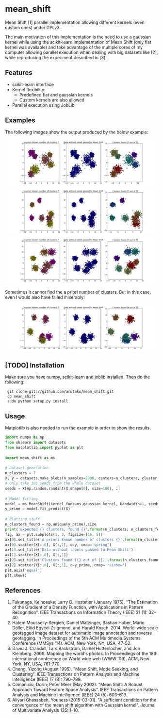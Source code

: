 # mean_shift

Mean Shift [1] parallel implementation allowing different kernels (even custom ones) under GPLv3.

The main motivation of this implementation is the need to use a gaussian kernel while using the scikit-learn implementation of Mean Shift (only flat kernel was available) and take advantage of the multiple cores of my computer allowing parallel execution when dealing with big datasets like [2], while reproducing the experiment described in [3].

## Features

 - scikit-learn interface
 - Kernel flexibility:
   - Predefined flat and gaussian kernels
   - Custom kernels are also allowed
 - Parallel execution using JobLib
 
## Examples

The following images show the output produced by the below example:

<img src="https://raw.githubusercontent.com/arutaku/mean_shift/master/images/figure_1.png">
<img src="https://raw.githubusercontent.com/arutaku/mean_shift/master/images/figure_2.png">
<img src="https://raw.githubusercontent.com/arutaku/mean_shift/master/images/figure_3.png">

Sometimes it cannot find the a priori number of clusters. But in this case, even I would also have failed miserably!

<img src="https://raw.githubusercontent.com/arutaku/mean_shift/master/images/figure_4.png">

## [TODO] Installation

Make sure you have numpy, scikit-learn and joblib installed. Then do the following:

```
 git clone git://github.com/arutaku/mean_shift.git
 cd mean_shift
 sudo python setup.py install
```

## Usage

Matplotlib is also needed to run the example in order to show the results.

```python
import numpy as np
from sklearn import datasets
from matplotlib import pyplot as plt

import mean_shift as ms

# Dataset generation
n_clusters = 7
X, y = datasets.make_blobs(n_samples=2000, centers=n_clusters, cluster_std=np.random.normal(1, .3, n_clusters))
# Only take 100 seeds from the whole dataset
seeds = X[np.random.randint(X.shape[0], size=100), :]

# Model fitting
model = ms.MeanShift(kernel_func=ms.gaussian_kernel, bandwidth=1, seeds=seeds, n_jobs=-1)
y_prime = model.fit_predict(X)

# Plotting stuff
n_clusters_found = np.unique(y_prime).size
print('Expected {} clusters, found {}'.format(n_clusters, n_clusters_found))
fig, ax = plt.subplots(1, 3, figsize=(16, 5))
ax[0].set_title('A priori known number of clusters {}'.format(n_clusters))
ax[0].scatter(X[:,0], X[:,1], c=y, cmap='spring')
ax[1].set_title('Data without labels passed to Mean Shift')
ax[1].scatter(X[:,0], X[:,1])
ax[2].set_title('Clusters found ({} out of {})'.format(n_clusters_found, n_clusters))
ax[2].scatter(X[:,0], X[:,1], c=y_prime, cmap='rainbow')
plt.axis('equal')
plt.show()
```

## References

1. Fukunaga, Keinosuke; Larry D. Hostetler (January 1975). "The Estimation of the Gradient of a Density Function, with Applications in Pattern Recognition". IEEE Transactions on Information Theory (IEEE) 21 (1): 32–40.
2. Hatem Mousselly-Sergieh, Daniel Watzinger, Bastian Huber, Mario Döller, Elöd Egyed-Zsigmond, and Harald Kosch. 2014. World-wide scale geotagged image dataset for automatic image annotation and reverse geotagging. In Proceedings of the 5th ACM Multimedia Systems Conference (MMSys '14). ACM, New York, NY, USA, 47-52.
3. David J. Crandall, Lars Backstrom, Daniel Huttenlocher, and Jon Kleinberg. 2009. Mapping the world's photos. In Proceedings of the 18th international conference on World wide web (WWW '09). ACM, New York, NY, USA, 761-770.
4. Cheng, Yizong (August 1995). "Mean Shift, Mode Seeking, and Clustering". IEEE Transactions on Pattern Analysis and Machine Intelligence (IEEE) 17 (8): 790–799.
5. Comaniciu, Dorin; Peter Meer (May 2002). "Mean Shift: A Robust Approach Toward Feature Space Analysis". IEEE Transactions on Pattern Analysis and Machine Intelligence (IEEE) 24 (5): 603–619.
6. Aliyari Ghassabeh, Youness (2015-03-01). "A sufficient condition for the convergence of the mean shift algorithm with Gaussian kernel". Journal of Multivariate Analysis 135: 1–10.

